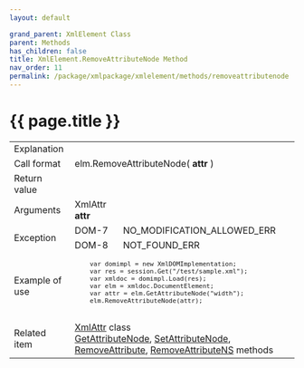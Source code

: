 ```yaml
---
layout: default

grand_parent: XmlElement Class
parent: Methods
has_children: false
title: XmlElement.RemoveAttributeNode Method
nav_order: 11
permalink: /package/xmlpackage/xmlelement/methods/removeattributenode
---
```

# {{ page.title }}

<table>
  <tr>
    <td>Explanation</td>
    <td colspan="2"></td>
  </tr>
  <tr>
    <td>Call format</td>
    <td colspan="2">elm.RemoveAttributeNode( <b>attr</b> )</td>
  </tr>
  <tr>
    <td>Return value</td>
    <td colspan="2"></td>
  </tr>  
  <tr>
    <td>Arguments</td>
    <td>XmlAttr <b>attr</b></td>
    <td></td>
  </tr>
  <tr>
    <td rowspan="2">Exception</td>
    <td>DOM-7</td>
    <td>NO_MODIFICATION_ALLOWED_ERR</td>
  </tr>
  <tr>
    <td>DOM-8</td>
    <td>NOT_FOUND_ERR</td>
  </tr>
  <tr>
    <td>Example of use</td>
    <td colspan="2"><code><pre>
    var domimpl = new XmlDOMImplementation;
    var res = session.Get("/test/sample.xml");
    var xmldoc = domimpl.Load(res);
    var elm = xmldoc.DocumentElement;
    var attr = elm.GetAttributeNode("width");
    elm.RemoveAttributeNode(attr);
    </pre></code></td>
  </tr>
  <tr>
    <td>Related item</td>
    <td colspan="2"><a href="/package/xmlpackage/xmlattr">XmlAttr</a> class<br><a href="/package/xmlpackage/xmlelement/methods/getattributenode">GetAttributeNode</a>, <a href="/package/xmlpackage/xmlelement/methods/setattributenode">SetAttributeNode</a>, <a href="/package/xmlpackage/xmlelement/methods/removeattribute">RemoveAttribute</a>, <a href="/package/xmlpackage/xmlelement/methods/removeattributens">RemoveAttributeNS</a> methods</td>
  </tr>
</table>



